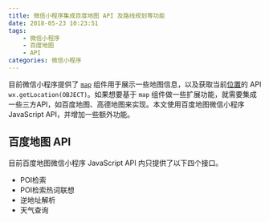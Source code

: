 ```yaml
---
title: 微信小程序集成百度地图 API 及路线规划等功能
date: 2018-05-23 10:23:51
tags:
    - 微信小程序
    - 百度地图
    - API
categories: 微信小程序
---
```


目前微信小程序提供了 [`map`][2] 组件用于展示一些地图信息，以及获取当前[位置][3]的 API `wx.getLocation(OBJECT)`。如果想要基于 `map` 组件做一些扩展功能，就需要集成一些三方API，如百度地图、高德地图来实现。本文使用百度地图微信小程序 JavaScript API，并增加一些额外功能。

## 百度地图 API

目前百度地图微信小程序 JavaScript API 内只提供了以下四个接口。

- POI检索
- POI检索热词联想
- 逆地址解析
- 天气查询

<!-- more -->

[0]: http://lbsyun.baidu.com/index.php?title=wxjsapi
[1]: http://lbsyun.baidu.com/index.php?title=webapi/direction-api-v2
[2]: https://developers.weixin.qq.com/miniprogram/dev/component/map.html
[3]: https://developers.weixin.qq.com/miniprogram/dev/api/location.html